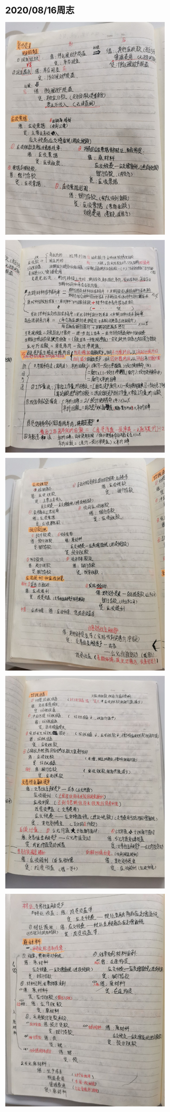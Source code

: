 # 2020/08/16周志

![](Resource\number1.jpg)

![](Resource\2.jpg)

![](Resource\3.jpg)

![](Resource\4.jpg)

![](Resource\5.jpg)